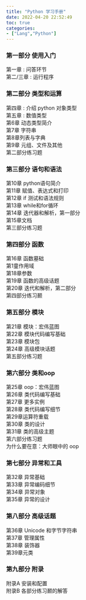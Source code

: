 ```yaml
---
title: "Python 学习手册"
date: 2022-04-20 22:52:49
toc: true
categories:
- ["Lang","Python"]
---
```


<a name="26239cb4-023d-4f3a-944e-02f95f10a92f"></a>

### 第一部分 使用入门
第一章 : 问答环节<br />第二/三章 : 运行程序
<a name="9ed36f24-6a8f-40f3-8fc8-c3d01ddac0f2"></a>
### 第二部分 类型和运算
第四章 : 介绍 python 对象类型<br />第五章 : 数值类型<br />第6章 动态类型简介<br />第7章 字符串<br />第8章列表与字典<br />第9章 元组、文件及其他<br />第二部分练习题
<a name="c873d308-af3a-4b7b-abc5-7ec3f419b065"></a>
### 第三部分 语句和语法
第10章 python语句简介<br />第11章 赋值、表达式和打印<br />第12章 if 测试和语法规则<br />第13章 while和for循环<br />第14章 迭代器和解析，第一部分<br />第15章文档<br />第三部分练习题
<a name="e500fcd2-264b-4e4f-8196-d2b5488cc81c"></a>
### 第四部分 函数
第16章 函数墓础<br />第1童作用域<br />第18章参数<br />第19章 函数的高级话题<br />第20章 迭代和解析，第二部分<br />第四部分练习颞
<a name="9cf88792-bf7a-4ffc-929a-bf4b705ac983"></a>
### 第五部分 模块
第21章 模块：宏伟蓝图<br />第22章 模块代码编写基础<br />第23章 模块包<br />第24章 高级模块话题<br />第五部分练习题
<a name="6de3c97c-8ba7-463e-a63b-e9bde042b3ce"></a>
### 第六部分 类和oop
第25章 oop：宏伟蓝图<br />第26章 类代码编写基础<br />第27章 更多实例<br />第28章 类代码编写细节<br />第29章运算符重载<br />第30章 类的设计<br />第31章 类的高级主题<br />第六部分练习题<br />为什么要在意：大师眼中的 oop
<a name="cc79078b-081f-4ba2-b227-9403acbccead"></a>
### 第七部分 异常和工具
第32章 异常基础<br />第33章 异常编码细节<br />第34章 异常对象<br />第35章 异常的设计
<a name="bd28777a-5448-4811-bf39-1d441a76cf67"></a>
### 第八部分 高级话题
第36章 Unicode 和字节字符串<br />第37章 管理属性<br />第38章 装饰器<br />第39章元类
<a name="ec71c036-99ee-4e2a-9b95-998c863909e2"></a>
### 第九部分 附录
附录A 安装和配置<br />附录B 各部分练习颞的解答

